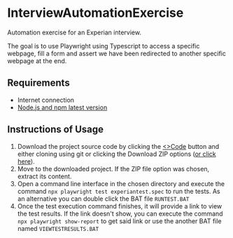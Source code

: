 # InterviewAutomationExercise
Automation exercise for an Experian interview. 

The goal is to use Playwright using Typescript to access a specific webpage, fill a form and assert we have been redirected to another specific webpage at the end.

## Requirements
* Internet connection
* [Node.js and npm latest version](https://nodejs.org/en/download/package-manager/current)

## Instructions of Usage

1. Download the project source code by clicking the [<>Code](/#:R55ab:) button and either cloning using git or clicking the Download ZIP options ([or click here](https://github.com/Belhenix/InterviewAutomationExercise/archive/refs/heads/master.zip)).
2. Move to the downloaded project. If the ZIP file option was chosen, extract its content.
3. Open a command line interface in the chosen directory and execute the command `npx playwright test experiantest.spec` to run the tests. As an alternative you can double click the BAT file `RUNTEST.BAT`
4. Once the test execution command finishes, it will provide a link to view the test results. If the link doesn't show, you can execute the command `npx playwright show-report` to get said link or use the another BAT file named `VIEWTESTRESULTS.BAT`
